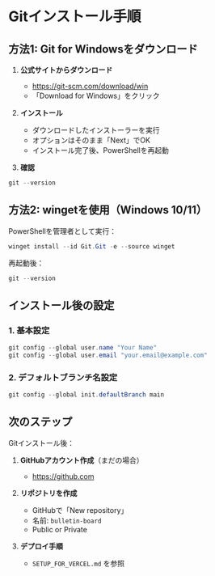 # Gitインストール手順

## 方法1: Git for Windowsをダウンロード

1. **公式サイトからダウンロード**
   - https://git-scm.com/download/win
   - 「Download for Windows」をクリック

2. **インストール**
   - ダウンロードしたインストーラーを実行
   - オプションはそのまま「Next」でOK
   - インストール完了後、PowerShellを再起動

3. **確認**
```powershell
git --version
```

## 方法2: wingetを使用（Windows 10/11）

PowerShellを管理者として実行：

```powershell
winget install --id Git.Git -e --source winget
```

再起動後：

```powershell
git --version
```

## インストール後の設定

### 1. 基本設定

```powershell
git config --global user.name "Your Name"
git config --global user.email "your.email@example.com"
```

### 2. デフォルトブランチ名設定

```powershell
git config --global init.defaultBranch main
```

## 次のステップ

Gitインストール後：

1. **GitHubアカウント作成**（まだの場合）
   - https://github.com

2. **リポジトリを作成**
   - GitHubで「New repository」
   - 名前: `bulletin-board`
   - Public or Private

3. **デプロイ手順**
   - `SETUP_FOR_VERCEL.md` を参照


